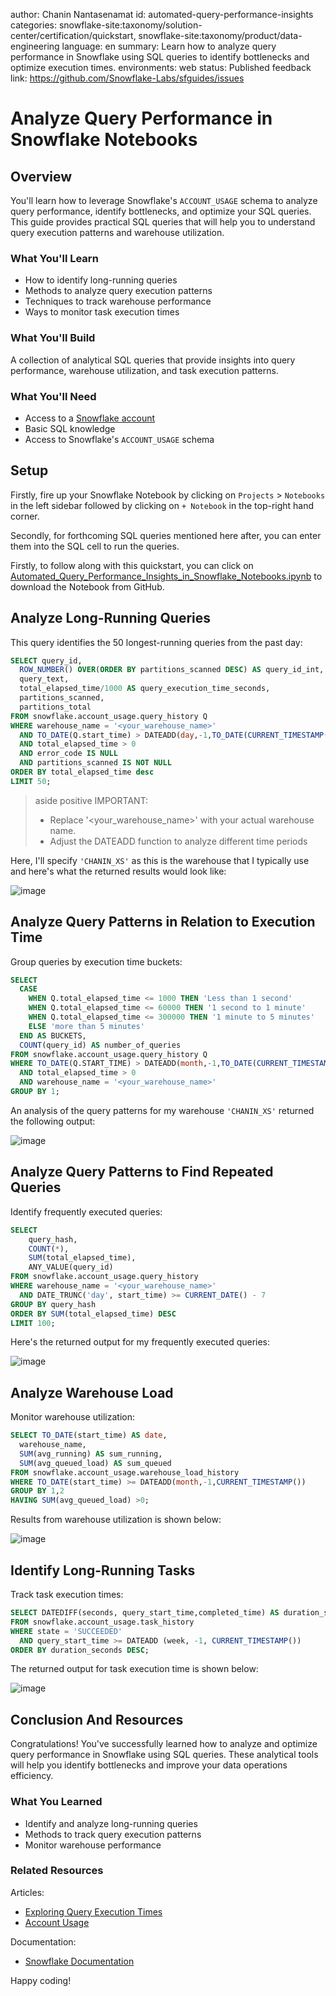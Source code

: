 author: Chanin Nantasenamat
id: automated-query-performance-insights
categories: snowflake-site:taxonomy/solution-center/certification/quickstart, snowflake-site:taxonomy/product/data-engineering
language: en
summary: Learn how to analyze query performance in Snowflake using SQL queries to identify bottlenecks and optimize execution times.
environments: web
status: Published
feedback link: https://github.com/Snowflake-Labs/sfguides/issues

# Analyze Query Performance in Snowflake Notebooks
<!-- ------------------------ -->
## Overview

You'll learn how to leverage Snowflake's `ACCOUNT_USAGE` schema to analyze query performance, identify bottlenecks, and optimize your SQL queries. This guide provides practical SQL queries that will help you to understand query execution patterns and warehouse utilization.

### What You'll Learn
- How to identify long-running queries
- Methods to analyze query execution patterns
- Techniques to track warehouse performance
- Ways to monitor task execution times

### What You'll Build
A collection of analytical SQL queries that provide insights into query performance, warehouse utilization, and task execution patterns.

### What You'll Need
- Access to a [Snowflake account](https://signup.snowflake.com/)
- Basic SQL knowledge
- Access to Snowflake's `ACCOUNT_USAGE` schema

<!-- ------------------------ -->
## Setup

Firstly, fire up your Snowflake Notebook by clicking on `Projects` > `Notebooks` in the left sidebar followed by clicking on `+ Notebook` in the top-right hand corner.

Secondly, for forthcoming SQL queries mentioned here after, you can enter them into the SQL cell to run the queries.

Firstly, to follow along with this quickstart, you can click on [Automated_Query_Performance_Insights_in_Snowflake_Notebooks.ipynb](https://github.com/Snowflake-Labs/snowflake-demo-notebooks/blob/main/Query_Performance_Insights/Automated_Query_Performance_Insights_in_Snowflake_Notebooks.ipynb) to download the Notebook from GitHub. 

<!-- ------------------------ -->
## Analyze Long-Running Queries

This query identifies the 50 longest-running queries from the past day:

```sql
SELECT query_id,
  ROW_NUMBER() OVER(ORDER BY partitions_scanned DESC) AS query_id_int,
  query_text,
  total_elapsed_time/1000 AS query_execution_time_seconds,
  partitions_scanned,
  partitions_total
FROM snowflake.account_usage.query_history Q
WHERE warehouse_name = '<your_warehouse_name>' 
  AND TO_DATE(Q.start_time) > DATEADD(day,-1,TO_DATE(CURRENT_TIMESTAMP()))
  AND total_elapsed_time > 0
  AND error_code IS NULL
  AND partitions_scanned IS NOT NULL
ORDER BY total_elapsed_time desc
LIMIT 50;
```

> aside positive
> IMPORTANT:
> - Replace '<your_warehouse_name>' with your actual warehouse name.
> - Adjust the DATEADD function to analyze different time periods

Here, I'll specify `'CHANIN_XS'` as this is the warehouse that I typically use and here's what the returned results would look like:

![image](assets/img01.PNG)

<!-- ------------------------ -->
## Analyze Query Patterns in Relation to Execution Time

Group queries by execution time buckets:

```sql
SELECT
  CASE
    WHEN Q.total_elapsed_time <= 1000 THEN 'Less than 1 second'
    WHEN Q.total_elapsed_time <= 60000 THEN '1 second to 1 minute'
    WHEN Q.total_elapsed_time <= 300000 THEN '1 minute to 5 minutes'
    ELSE 'more than 5 minutes'
  END AS BUCKETS,
  COUNT(query_id) AS number_of_queries
FROM snowflake.account_usage.query_history Q
WHERE TO_DATE(Q.START_TIME) > DATEADD(month,-1,TO_DATE(CURRENT_TIMESTAMP()))
  AND total_elapsed_time > 0
  AND warehouse_name = '<your_warehouse_name>'
GROUP BY 1;
```

An analysis of the query patterns for my warehouse `'CHANIN_XS'` returned the following output:

![image](assets/img02.PNG)

<!-- ------------------------ -->
## Analyze Query Patterns to Find Repeated Queries

Identify frequently executed queries:

```sql
SELECT
    query_hash,
    COUNT(*),
    SUM(total_elapsed_time),
    ANY_VALUE(query_id)
FROM snowflake.account_usage.query_history
WHERE warehouse_name = '<your_warehouse_name>'
  AND DATE_TRUNC('day', start_time) >= CURRENT_DATE() - 7
GROUP BY query_hash
ORDER BY SUM(total_elapsed_time) DESC
LIMIT 100;
```
Here's the returned output for my frequently executed queries:

![image](assets/img03.PNG)

## Analyze Warehouse Load

Monitor warehouse utilization:

```sql
SELECT TO_DATE(start_time) AS date,
  warehouse_name,
  SUM(avg_running) AS sum_running,
  SUM(avg_queued_load) AS sum_queued
FROM snowflake.account_usage.warehouse_load_history
WHERE TO_DATE(start_time) >= DATEADD(month,-1,CURRENT_TIMESTAMP())
GROUP BY 1,2
HAVING SUM(avg_queued_load) >0;
```

Results from warehouse utilization is shown below:

![image](assets/img04.PNG)

<!-- ------------------------ -->
## Identify Long-Running Tasks

Track task execution times:

```sql
SELECT DATEDIFF(seconds, query_start_time,completed_time) AS duration_seconds,*
FROM snowflake.account_usage.task_history
WHERE state = 'SUCCEEDED'
  AND query_start_time >= DATEADD (week, -1, CURRENT_TIMESTAMP())
ORDER BY duration_seconds DESC;
```

The returned output for task execution time is shown below:

![image](assets/img05.PNG)

<!-- ------------------------ -->
## Conclusion And Resources

Congratulations! You've successfully learned how to analyze and optimize query performance in Snowflake using SQL queries. These analytical tools will help you identify bottlenecks and improve your data operations efficiency.

### What You Learned
- Identify and analyze long-running queries
- Methods to track query execution patterns
- Monitor warehouse performance

### Related Resources
Articles:
- [Exploring Query Execution Times](https://docs.snowflake.com/en/user-guide/performance-query-exploring)
- [Account Usage](https://docs.snowflake.com/en/sql-reference/account-usage)

Documentation:
- [Snowflake Documentation](https://docs.snowflake.com/)

Happy coding!
